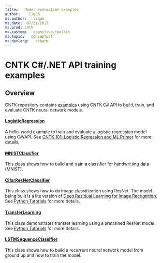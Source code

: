 ```yaml
---
title:   Model evaluation examples
author:    liqun
ms.author:   liqun
ms.date:  07/31/2017
ms.prod: cntk
ms.custom:   cognitive-toolkit
ms.topic:   conceptual
ms.devlang:   csharp
---
```


# CNTK C#/.NET API training examples

## Overview
CNTK repository contains [examples](https://github.com/Microsoft/CNTK/tree/release/latest/Examples/TrainingCSharp) using CNTK C# API to build, train, and evaluate CNTK neural network models. 

#### [LogisticRegression](https://github.com/Microsoft/CNTK/tree/release/latest/Examples/TrainingCSharp/Common/LogisticRegression.cs)
A hello-world example to train and evaluate a logistic regression model using C#/API. See [CNTK 101: Logistic Regression and ML Primer](https://github.com/Microsoft/CNTK/tree/release/latest/Tutorials/CNTK_101_LogisticRegression.ipynb) for more details.
#### [MNISTClassifier](https://github.com/Microsoft/CNTK/tree/release/latest/Examples/TrainingCSharp/Common/MNISTClassifier.cs) 
This class shows how to build and train a classifier for handwritting data (MNIST).  
#### [CifarResNetClassifier](https://github.com/Microsoft/CNTK/tree/release/latest/Examples/TrainingCSharp/Common/CifarResNetClassifier.cs) 
This class shows how to do image classification using ResNet.
The model being built is a lite version of [Deep Residual Learning for Image Recognition](https://arxiv.org/abs/1512.03385). See [Python Tutorials](https://github.com/Microsoft/CNTK/tree/release/latest/Tutorials/CNTK_201B_CIFAR-10_ImageHandsOn.ipynb) for more details.
#### [TransferLearning](https://github.com/Microsoft/CNTK/tree/release/latest/Examples/TrainingCSharp/Common/TransferLearning.cs) 
This class demonstrates transfer learning using a pretrained ResNet model. 
See [Python Tutorials](https://github.com/Microsoft/CNTK/tree/release/latest/Tutorials/CNTK_301_Image_Recognition_with_Deep_Transfer_Learning.ipynb) for more details. 
#### [LSTMSequenceClassifier](https://github.com/Microsoft/CNTK/tree/release/latest/Examples/TrainingCSharp/Common/LSTMSequenceClassifier.cs) 
This class shows how to build a recurrent neural network model from ground up and how to train the model.


